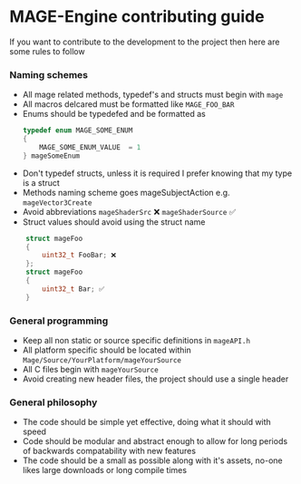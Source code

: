 # MAGE-Engine contributing guide

If you want to contribute to the development to the project then here are some rules to follow

### Naming schemes
- All mage related methods, typedef's and structs must begin with `mage`
- All macros delcared must be formatted like `MAGE_FOO_BAR`
- Enums should be typedefed and be formatted as 
    ```c
    typedef enum MAGE_SOME_ENUM 
    { 
        MAGE_SOME_ENUM_VALUE  = 1
    } mageSomeEnum
    ```
- Don't typedef structs, unless it is required I prefer knowing that my type is a struct
- Methods naming scheme goes mageSubjectAction e.g. `mageVector3Create`
- Avoid abbreviations `mageShaderSrc` ❌ `mageShaderSource` ✅
- Struct values should avoid using the struct name
```c
    struct mageFoo
    {
        uint32_t FooBar; ❌
    };
    struct mageFoo
    {
        uint32_t Bar; ✅
    }
```

### General programming
- Keep all non static or source specific definitions in `mageAPI.h` 
- All platform specific should be located within `Mage/Source/YourPlatform/mageYourSource`
- All C files begin with `mageYourSource`
- Avoid creating new header files, the project should use a single header

### General philosophy
- The code should be simple yet effective, doing what it should with speed
- Code should be modular and abstract enough to allow for long periods of backwards compatability with new features
- The code should be a small as possible along with it's assets, no-one likes large downloads or long compile times
